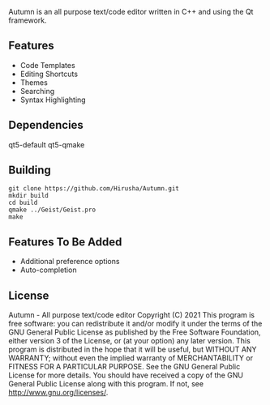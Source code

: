 

Autumn is an all purpose text/code editor written in C++ and using the Qt framework.



## Features
- Code Templates
- Editing Shortcuts
- Themes
- Searching
- Syntax Highlighting

## Dependencies
qt5-default qt5-qmake

## Building 
`git clone https://github.com/Hirusha/Autumn.git`  
`mkdir build`  
`cd build`  
`qmake ../Geist/Geist.pro`  
`make`

## Features To Be Added
- Additional preference options
- Auto-completion

## License
Autumn - All purpose text/code editor Copyright (C) 2021
This program is free software: you can redistribute it and/or modify it under the terms of the GNU General Public License as published by the Free Software Foundation, either version 3 of the License, or (at your option) any later version.
This program is distributed in the hope that it will be useful, but WITHOUT ANY WARRANTY; without even the implied warranty of MERCHANTABILITY or FITNESS FOR A PARTICULAR PURPOSE. See the GNU General Public License for more details.
You should have received a copy of the GNU General Public License along with this program. If not, see http://www.gnu.org/licenses/.



